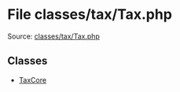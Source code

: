 File classes/tax/Tax.php
=========

Source: [classes/tax/Tax.php](https://github.com/PrestaShop/PrestaShop/blob/1.5.6.0/classes/tax/Tax.php)


Classes
-------

* [TaxCore](class.TaxCore.md)

